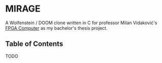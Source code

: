 # MIRAGE  

A Wolfenstein / DOOM clone written in C for professor Milan Vidaković's [FPGA Computer](https://github.com/milanvidakovic/FPGAComputer32) as my bachelor's thesis project.  
  
## Table of Contents
TODO